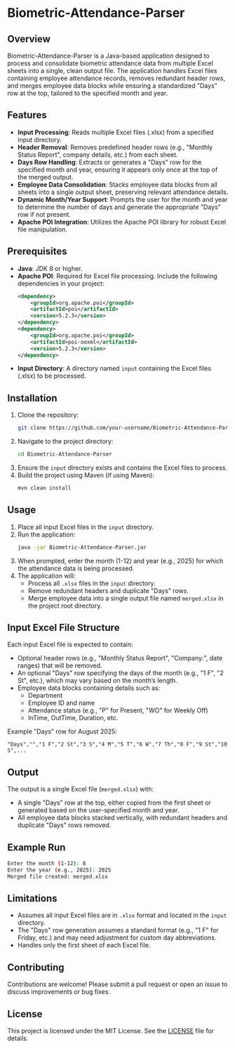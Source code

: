 # Biometric-Attendance-Parser

## Overview
Biometric-Attendance-Parser is a Java-based application designed to process and consolidate biometric attendance data from multiple Excel sheets into a single, clean output file. The application handles Excel files containing employee attendance records, removes redundant header rows, and merges employee data blocks while ensuring a standardized "Days" row at the top, tailored to the specified month and year.

## Features
- **Input Processing**: Reads multiple Excel files (.xlsx) from a specified input directory.
- **Header Removal**: Removes predefined header rows (e.g., "Monthly Status Report", company details, etc.) from each sheet.
- **Days Row Handling**: Extracts or generates a "Days" row for the specified month and year, ensuring it appears only once at the top of the merged output.
- **Employee Data Consolidation**: Stacks employee data blocks from all sheets into a single output sheet, preserving relevant attendance details.
- **Dynamic Month/Year Support**: Prompts the user for the month and year to determine the number of days and generate the appropriate "Days" row if not present.
- **Apache POI Integration**: Utilizes the Apache POI library for robust Excel file manipulation.

## Prerequisites
- **Java**: JDK 8 or higher.
- **Apache POI**: Required for Excel file processing. Include the following dependencies in your project:
  ```xml
  <dependency>
      <groupId>org.apache.poi</groupId>
      <artifactId>poi</artifactId>
      <version>5.2.3</version>
  </dependency>
  <dependency>
      <groupId>org.apache.poi</groupId>
      <artifactId>poi-ooxml</artifactId>
      <version>5.2.3</version>
  </dependency>
  ```
- **Input Directory**: A directory named `input` containing the Excel files (.xlsx) to be processed.

## Installation
1. Clone the repository:
   ```bash
   git clone https://github.com/your-username/Biometric-Attendance-Parser.git
   ```
2. Navigate to the project directory:
   ```bash
   cd Biometric-Attendance-Parser
   ```
3. Ensure the `input` directory exists and contains the Excel files to process.
4. Build the project using Maven (if using Maven):
   ```bash
   mvn clean install
   ```

## Usage
1. Place all input Excel files in the `input` directory.
2. Run the application:
   ```bash
   java -jar Biometric-Attendance-Parser.jar
   ```
3. When prompted, enter the month (1-12) and year (e.g., 2025) for which the attendance data is being processed.
4. The application will:
   - Process all `.xlsx` files in the `input` directory.
   - Remove redundant headers and duplicate "Days" rows.
   - Merge employee data into a single output file named `merged.xlsx` in the project root directory.

## Input Excel File Structure
Each input Excel file is expected to contain:
- Optional header rows (e.g., "Monthly Status Report", "Company:", date ranges) that will be removed.
- An optional "Days" row specifying the days of the month (e.g., "1 F", "2 St", etc.), which may vary based on the month’s length.
- Employee data blocks containing details such as:
  - Department
  - Employee ID and name
  - Attendance status (e.g., "P" for Present, "WO" for Weekly Off)
  - InTime, OutTime, Duration, etc.

Example "Days" row for August 2025:
```
"Days","","1 F","2 St","3 S","4 M","5 T","6 W","7 Th","8 F","9 St","10 S",...
```

## Output
The output is a single Excel file (`merged.xlsx`) with:
- A single "Days" row at the top, either copied from the first sheet or generated based on the user-specified month and year.
- All employee data blocks stacked vertically, with redundant headers and duplicate "Days" rows removed.

## Example Run
```bash
Enter the month (1-12): 8
Enter the year (e.g., 2025): 2025
Merged file created: merged.xlsx
```

## Limitations
- Assumes all input Excel files are in `.xlsx` format and located in the `input` directory.
- The "Days" row generation assumes a standard format (e.g., "1 F" for Friday, etc.) and may need adjustment for custom day abbreviations.
- Handles only the first sheet of each Excel file.

## Contributing
Contributions are welcome! Please submit a pull request or open an issue to discuss improvements or bug fixes.

## License
This project is licensed under the MIT License. See the [LICENSE](LICENSE) file for details.